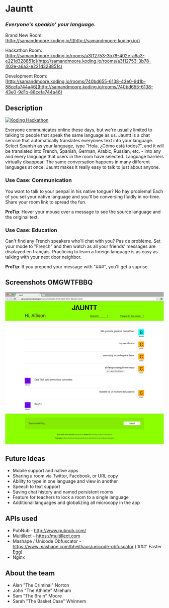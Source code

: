 # Jauntt
### _Everyone's speakin' your language._

Brand New Room: <br>
[http://samandmoore.koding.io/](http://samandmoore.koding.io/)

Hackathon Room: <br>
[http://samandmoore.koding.io/rooms/a3f12753-3b78-402e-a6a3-e221d328851c](http://samandmoore.koding.io/rooms/a3f12753-3b78-402e-a6a3-e221d328851c)

Development Room: <br>
[http://samandmoore.koding.io/rooms/740bd655-6138-43e0-9d1b-88cefa744a46](http://samandmoore.koding.io/rooms/740bd655-6138-43e0-9d1b-88cefa744a46)

## Description

[![Koding Hackathon](https://github.com/koding/hackathon.submit/raw/master/images/badge.png?raw=true "Koding Hackathon")](https://koding.com/Hackathon)

Everyone communicates online these days, but we're usually limited to talking to people that speak the same language as us. Jauntt is a chat service that automatically translates everyones text into your language. Select Spanish as your language, type "Hola. ¿Cómo está todos?", and it will be translated into French, Spanish, German, Arabic, Russian, etc. - into any and every language that users in the room have selected. Language barriers virtually disappear. The same conversation happens in many different languages at once. Jauntt makes it really easy to talk to just about anyone.


### Use Case: Communication
You want to talk to your penpal in his native tongue? No hay problema! Each of you set your native language and you'll be conversing fluidly in no-time. Share your room link to spread the fun.

**ProTip**: Hover your mouse over a message to see the source language and the original text.

### Use Case: Education
Can't find any French speakers who'll chat with you? Pas de problème. Set your mode to "French" and then watch as all your friends' messages are displayed en français. Practicing to learn a foreign language is as easy as talking with your next door neighbor.

**ProTip**: If you prepend your message with "###", you'll get a suprise.

## Screenshots OMGWTFBBQ

![Screenshot 1](https://raw.githubusercontent.com/jmileham/jaunt/master/design/jauntt-screenshot.jpg "Jauntt Alpha")

## Future Ideas

* Mobile support and native apps
* Sharing a room via Twitter, Facebook, or URL copy
* Ability to type in one language and view in another
* Speech to text support
* Saving chat history and named persistent rooms
* Feature for teachers to lock a room to a single language
* Additional languages and globalizing all microcopy in the app

## APIs used

* PubNub - <a href="http://www.pubnub.com/">http://www.pubnub.com/</a>
* Multillect - <a href="https://multillect.com">https://multillect.com</a>
* Mashape / Unicode Obfuscator - <a href="https://www.mashape.com/bheithaus/unicode-obfuscator">https://www.mashape.com/bheithaus/unicode-obfuscator</a> ('###' Easter Egg)
* Nginx

## About the team
* Alan "The Criminal" Norton
* John "The Athlete" Mileham
* Sam "The Brain" Moore
* Sarah "The Basket Case" Whinnem
